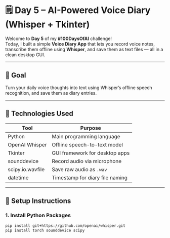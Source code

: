 # 🗒️ Day 5 – AI-Powered Voice Diary (Whisper + Tkinter)

Welcome to **Day 5** of my **#100DaysOfAI** challenge!  
Today, I built a simple **Voice Diary App** that lets you record voice notes, transcribe them offline using **Whisper**, and save them as text files — all in a clean desktop GUI.

---

## 🎯 Goal

Turn your daily voice thoughts into text using Whisper’s offline speech recognition, and save them as diary entries.

---

## 🧰 Technologies Used

| Tool             | Purpose                                |
|------------------|----------------------------------------|
| Python           | Main programming language              |
| OpenAI Whisper   | Offline speech-to-text model           |
| Tkinter          | GUI framework for desktop apps         |
| sounddevice      | Record audio via microphone            |
| scipy.io.wavfile | Save raw audio as `.wav`               |
| datetime         | Timestamp for diary file naming        |

---

## 🚀 Setup Instructions

### 1. Install Python Packages

```bash
pip install git+https://github.com/openai/whisper.git
pip install torch sounddevice scipy
